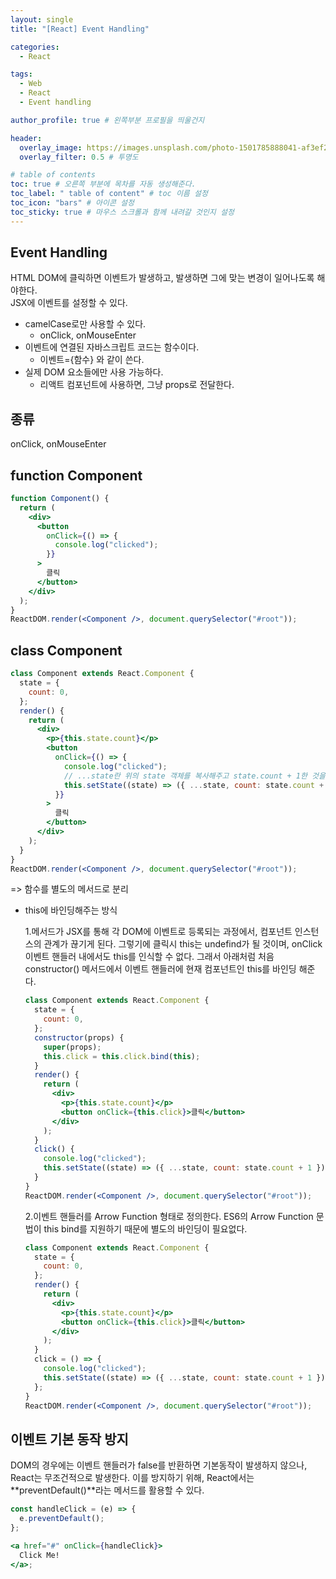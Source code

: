 ```yaml
---
layout: single
title: "[React] Event Handling"

categories:
  - React

tags:
  - Web
  - React
  - Event handling

author_profile: true # 왼쪽부분 프로필을 띄울건지

header:
  overlay_image: https://images.unsplash.com/photo-1501785888041-af3ef285b470?ixlib=rb-1.2.1&ixid=eyJhcHBfaWQiOjEyMDd9&auto=format&fit=crop&w=1350&q=80
  overlay_filter: 0.5 # 투명도

# table of contents
toc: true # 오른쪽 부분에 목차를 자동 생성해준다.
toc_label: " table of content" # toc 이름 설정
toc_icon: "bars" # 아이콘 설정
toc_sticky: true # 마우스 스크롤과 함께 내려갈 것인지 설정
---
```


## Event Handling

HTML DOM에 클릭하면 이벤트가 발생하고, 발생하면 그에 맞는 변경이 일어나도록 해야한다.  
JSX에 이벤트를 설정할 수 있다.

- camelCase로만 사용할 수 있다.
  - onClick, onMouseEnter
- 이벤트에 연결된 자바스크립트 코드는 함수이다.
  - 이벤트={함수} 와 같이 쓴다.
- 실제 DOM 요소들에만 사용 가능하다.
  - 리액트 컴포넌트에 사용하면, 그냥 props로 전달한다.

## 종류

onClick, onMouseEnter

## function Component

```jsx
function Component() {
  return (
    <div>
      <button
        onClick={() => {
          console.log("clicked");
        }}
      >
        클릭
      </button>
    </div>
  );
}
ReactDOM.render(<Component />, document.querySelector("#root"));
```

## class Component

```jsx
class Component extends React.Component {
  state = {
    count: 0,
  };
  render() {
    return (
      <div>
        <p>{this.state.count}</p>
        <button
          onClick={() => {
            console.log("clicked");
            // ...state란 위의 state 객체를 복사해주고 state.count + 1한 것을 덮어씌어준다.
            this.setState((state) => ({ ...state, count: state.count + 1 }));
          }}
        >
          클릭
        </button>
      </div>
    );
  }
}
ReactDOM.render(<Component />, document.querySelector("#root"));
```

=> 함수를 별도의 메서드로 분리

- this에 바인딩해주는 방식

  1.메서드가 JSX를 통해 각 DOM에 이벤트로 등록되는 과정에서, 컴포넌트 인스턴스의 관계가 끊기게 된다. 그렇기에 클릭시 this는 undefind가 될 것이며, onClick 이벤트 핸들러 내에서도 this를 인식할 수 없다. 그래서 아래처럼 처음 constructor() 메서드에서 이벤트 핸들러에 현재 컴포넌트인 this를 바인딩 해준다.

  ```jsx
  class Component extends React.Component {
    state = {
      count: 0,
    };
    constructor(props) {
      super(props);
      this.click = this.click.bind(this);
    }
    render() {
      return (
        <div>
          <p>{this.state.count}</p>
          <button onClick={this.click}>클릭</button>
        </div>
      );
    }
    click() {
      console.log("clicked");
      this.setState((state) => ({ ...state, count: state.count + 1 }));
    }
  }
  ReactDOM.render(<Component />, document.querySelector("#root"));
  ```

  2.이벤트 핸들러를 Arrow Function 형태로 정의한다. ES6의 Arrow Function 문법이 this bind를 지원하기 때문에 별도의 바인딩이 필요없다.

  ```jsx
  class Component extends React.Component {
    state = {
      count: 0,
    };
    render() {
      return (
        <div>
          <p>{this.state.count}</p>
          <button onClick={this.click}>클릭</button>
        </div>
      );
    }
    click = () => {
      console.log("clicked");
      this.setState((state) => ({ ...state, count: state.count + 1 }));
    };
  }
  ReactDOM.render(<Component />, document.querySelector("#root"));
  ```

## 이벤트 기본 동작 방지

DOM의 경우에는 이벤트 핸들러가 false를 반환하면 기본동작이 발생하지 않으나, React는 무조건적으로 발생한다. 이를 방지하기 위해, React에서는 **preventDefault()**라는 메서드를 활용할 수 있다.

```jsx
const handleClick = (e) => {
  e.preventDefault();
};

<a href="#" onClick={handleClick}>
  Click Me!
</a>;
```
